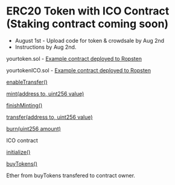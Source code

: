 # ERC20 Token with ICO Contract (Staking contract coming soon)

* August 1st - Upload code for token & crowdsale by Aug 2nd
* Instructions by Aug 2nd.

yourtoken.sol - [Example contract deployed to Ropsten](https://ropsten.etherscan.io/token/0x93903333a4162885f43cd186aefefc246ffa927a)

yourtokenICO.sol - [Example contract deployed to Ropsten](https://ropsten.etherscan.io/address/0x27db5fa7f9c5d9a2f9260316db4c004aef7cbefa#code)




[enableTransfer()](https://ropsten.etherscan.io/tx/0x3c002eae81d7101b67d0c323d64d60c6c0cb4bf7f1b2dbe87863bb92c88d07f0)

[mint(address to, uint256 value)](https://ropsten.etherscan.io/tx/0x789faaad923642a5842115612f618c57fc2f1f01486196d872a2ad7a70acc88b)

[finishMinting()](https://ropsten.etherscan.io/tx/0x1c6affdf9883ee9196282aa86e53faf341fa40457a8005a9bc7d30f6af201075)

[transfer(address to, uint256 value)](https://ropsten.etherscan.io/tx/0x55848251c762032f47aa731b6d1972c6312cd80a71e4dc38605e9e9e5ea5aced)

[burn(uint256 amount)](https://ropsten.etherscan.io/tx/0x631e68bd0b66dde2bfb81a2d735ac6371e2c2d3259f751515cff754f3e861eec)

ICO contract

[initialize()](https://ropsten.etherscan.io/tx/0x79ae6bc7e626c7c940537946ca93efcc567bb5df61a44d889221d6741a91f309)

[buyTokens()](https://ropsten.etherscan.io/tx/0xba457cd3722a5bfd6d04e52934ea9e1b81a92a3707628fe33e42bdf21c426111)

Ether from buyTokens transfered to contract owner.
